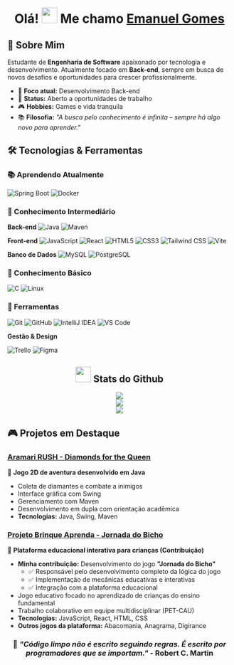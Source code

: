 <h1 align="center">Olá! <img src="https://media.giphy.com/media/hvRJCLFzcasrR4ia7z/giphy.gif" width="35"> Me chamo <a href="https://www.instagram.com/gomes_emanuel1//">Emanuel Gomes</a></h1>

## 🚀 Sobre Mim

Estudante de **Engenharia de Software** apaixonado por tecnologia e desenvolvimento. Atualmente focado em **Back-end**, sempre em busca de novos desafios e oportunidades para crescer profissionalmente.

- 🎯 **Foco atual:** Desenvolvimento Back-end
- 💼 **Status:** Aberto a oportunidades de trabalho
- 🎮 **Hobbies:** Games e vida tranquila
- 📚 **Filosofia:** *"A busca pelo conhecimento é infinita – sempre há algo novo para aprender."*

## 🛠️ Tecnologias & Ferramentas

### 📚 Aprendendo Atualmente
![Spring Boot](https://img.shields.io/badge/Spring_Boot-6DB33F?style=for-the-badge&logo=spring-boot&logoColor=white)
![Docker](https://img.shields.io/badge/Docker-2496ED?style=for-the-badge&logo=docker&logoColor=white)

### 💪 Conhecimento Intermediário

**Back-end**
![Java](https://img.shields.io/badge/java⭐-%23ED8B00.svg?style=for-the-badge&logo=openjdk&logoColor=white) 
![Maven](https://img.shields.io/badge/Maven-C71A36?style=for-the-badge&logo=apache-maven&logoColor=white)

**Front-end**
![JavaScript](https://img.shields.io/badge/javascript⭐-%23323330.svg?style=for-the-badge&logo=javascript&logoColor=%23F7DF1E)
![React](https://img.shields.io/badge/react⭐-%2320232a.svg?style=for-the-badge&logo=react&logoColor=%2361DAFB)
![HTML5](https://img.shields.io/badge/html5-%23E34F26.svg?style=for-the-badge&logo=html5&logoColor=white)
![CSS3](https://img.shields.io/badge/css3-%231572B6.svg?style=for-the-badge&logo=css3&logoColor=white)
![Tailwind CSS](https://img.shields.io/badge/Tailwind_CSS-38B2AC?style=for-the-badge&logo=tailwind-css&logoColor=white)
![Vite](https://img.shields.io/badge/Vite-646CFF?style=for-the-badge&logo=vite&logoColor=white)


**Banco de Dados**
![MySQL](https://img.shields.io/badge/MySQL-005C84?style=for-the-badge&logo=mysql&logoColor=white)
![PostgreSQL](https://img.shields.io/badge/PostgreSQL-316192?style=for-the-badge&logo=postgresql&logoColor=white)

### 🌱 Conhecimento Básico
![C](https://img.shields.io/badge/C-00599C?style=for-the-badge&logo=c&logoColor=white)
![Linux](https://img.shields.io/badge/Linux-FCC624?style=for-the-badge&logo=linux&logoColor=black)

### 🔧 Ferramentas
![Git](https://img.shields.io/badge/git-%23F05033.svg?style=for-the-badge&logo=git&logoColor=white)
![GitHub](https://img.shields.io/badge/github-%23121011.svg?style=for-the-badge&logo=github&logoColor=white)
![IntelliJ IDEA](https://img.shields.io/badge/IntelliJIDEA-000000.svg?style=for-the-badge&logo=intellij-idea&logoColor=white)
![VS Code](https://img.shields.io/badge/Visual%20Studio%20Code-0078d7.svg?style=for-the-badge&logo=visual-studio-code&logoColor=white)

**Gestão & Design**

![Trello](https://img.shields.io/badge/Trello-0052CC?style=for-the-badge&logo=trello&logoColor=white)
![Figma](https://img.shields.io/badge/Figma-F24E1E?style=for-the-badge&logo=figma&logoColor=white)


<h2 align="center"><img src="https://media4.giphy.com/media/v1.Y2lkPTc5MGI3NjExNmE5NDI0eTk2dGI0endkcG0wZGJ4N3BmdTduM242amoyODY3NTdwYiZlcD12MV9pbnRlcm5hbF9naWZfYnlfaWQmY3Q9cw/Q24z3W4CY5r0uXeTWA/giphy.gif" width="35"> Stats do Github</h2>

<p align=center
  
![](https://nirzak-streak-stats.vercel.app/?user=EnueLLL1&theme=tokyonight&hide_border=false)<br/>
![](https://github-readme-stats.vercel.app/api?username=EnueLLL1&theme=tokyonight&hide_border=false&include_all_commits=true&count_private=true)<br/>
![](https://github-readme-stats.vercel.app/api/top-langs/?username=EnueLLL1&theme=tokyonight&hide_border=false&include_all_commits=true&count_private=true&layout=compact)

</p>

## 🎮 Projetos em Destaque

### [Aramari RUSH - Diamonds for the Queen](https://github.com/EnueLLL1/Aramari-RUSH-Diamonds-for-the-Queen)
🎯 **Jogo 2D de aventura desenvolvido em Java**
- Coleta de diamantes e combate a inimigos
- Interface gráfica com Swing
- Gerenciamento com Maven
- Desenvolvimento em dupla com orientação acadêmica
- **Tecnologias:** Java, Swing, Maven

### [Projeto Brinque Aprenda - Jornada do Bicho](https://github.com/petcau/ProjetoBrinqueAprenda)
🐾 **Plataforma educacional interativa para crianças (Contribuição)**
- **Minha contribuição:** Desenvolvimento do jogo **"Jornada do Bicho"**
  - ✅ Responsável pelo desenvolvimento completo da lógica do jogo
  - ✅ Implementação de mecânicas educativas e interativas
  - ✅ Integração com a plataforma educacional
- Jogo educativo focado no aprendizado de crianças do ensino fundamental
- Trabalho colaborativo em equipe multidisciplinar (PET-CAU)
- **Tecnologias:** JavaScript, React, HTML, CSS
- **Outros jogos da plataforma:** Abacomania, Anagrama, Digirance

<div align="center">
  
  ### 💭 *"Código limpo não é escrito seguindo regras. É escrito por programadores que se importam."* - Robert C. Martin

